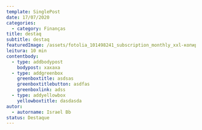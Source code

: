 ```yaml
---
template: SinglePost
date: 17/07/2020
categories:
  - category: Finanças
title: destaq
subtitle: destaq
featuredImage: /assets/fotolia_101498241_subscription_monthly_xxl-копировать-.jpg
leitura: 10 min
contentbody:
  - type: addbodypost
    bodypost: xaxaxa
  - type: addgreenbox
    greenboxtitle: asdsas
    greenboxtitlebutton: asdfas
    greenboxlink: adss
  - type: addyellowbox
    yellowboxtitle: dasdasda
autor:
  - autorname: Israel Bb
status: Destaque
---
```


